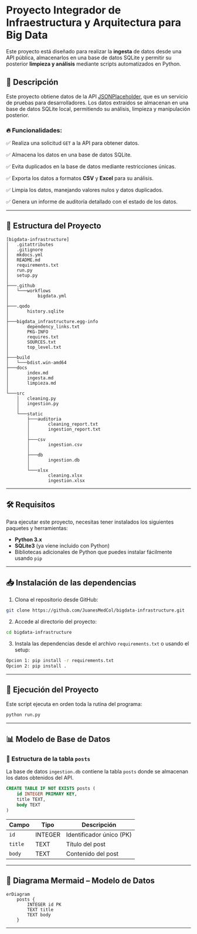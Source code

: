 # Proyecto Integrador de Infraestructura y Arquitectura para Big Data

Este proyecto está diseñado para realizar la **ingesta** de datos desde una API pública, almacenarlos en una base de datos SQLite y permitir su posterior **limpieza y análisis** mediante scripts automatizados en Python.

## 🚀 **Descripción**

Este proyecto obtiene datos de la API [JSONPlaceholder](https://jsonplaceholder.typicode.com/posts), que es un servicio de pruebas para desarrolladores. Los datos extraídos se almacenan en una base de datos SQLite local, permitiendo su análisis, limpieza y manipulación posterior.

### 🔥 **Funcionalidades:**

✅ Realiza una solicitud `GET` a la API para obtener datos.

✅ Almacena los datos en una base de datos SQLite.

✅ Evita duplicados en la base de datos mediante restricciones únicas.

✅ Exporta los datos a formatos **CSV** y **Excel** para su análisis.

✅ Limpia los datos, manejando valores nulos y datos duplicados.

✅ Genera un informe de auditoría detallado con el estado de los datos.

---

## 📂 **Estructura del Proyecto**

```
[bigdata-infrastructure]
│   .gitattributes
│   .gitignore
│   mkdocs.yml
│   README.md
│   requirements.txt
│   run.py
│   setup.py
│
├───.github
│   └───workflows
│           bigdata.yml
│
├───.qodo
│       history.sqlite
│
├───bigdata_infrastructure.egg-info
│       dependency_links.txt
│       PKG-INFO
│       requires.txt
│       SOURCES.txt
│       top_level.txt
│
├───build
│   └───bdist.win-amd64
├───docs
│       index.md
│       ingesta.md
│       limpieza.md
│
└───src
    │   cleaning.py
    │   ingestion.py
    │
    └───static
        ├───auditoria
        │       cleaning_report.txt
        │       ingestion_report.txt
        │
        ├───csv
        │       ingestion.csv
        │
        ├───db
        │       ingestion.db
        │
        └───xlsx
                cleaning.xlsx
                ingestion.xlsx
```

---

## 🛠️ **Requisitos**

Para ejecutar este proyecto, necesitas tener instalados los siguientes paquetes y herramientas:

* **Python 3.x**
* **SQLite3** (ya viene incluido con Python)
* Bibliotecas adicionales de Python que puedes instalar fácilmente usando `pip`

---

## 📥 **Instalación de las dependencias**

1. Clona el repositorio desde GitHub:

```bash
git clone https://github.com/JuanesMedCol/bigdata-infrastructure.git
```

2. Accede al directorio del proyecto:

```bash
cd bigdata-infrastructure
```

3. Instala las dependencias desde el archivo `requirements.txt` o usando el setup:

```bash
Opcion 1: pip install -r requirements.txt
Opcion 2: pip install .
```

---

## 🚀 **Ejecución del Proyecto**

Este script ejecuta en orden toda la rutina del programa:

```bash
python run.py
```

---

## 📊 Modelo de Base de Datos

### 🧩 Estructura de la tabla `posts`

La base de datos `ingestion.db` contiene la tabla `posts` donde se almacenan los datos obtenidos del API.

```sql
CREATE TABLE IF NOT EXISTS posts (
    id INTEGER PRIMARY KEY,
    title TEXT,
    body TEXT
)
```

| Campo     | Tipo    | Descripción              |
| --------- | ------- | ------------------------- |
| `id`    | INTEGER | Identificador único (PK) |
| `title` | TEXT    | Título del post          |
| `body`  | TEXT    | Contenido del post        |

---

## 🧠 Diagrama Mermaid – Modelo de Datos

``` mermaid
erDiagram
    posts {
        INTEGER id PK
        TEXT title
        TEXT body
    }
```

---
